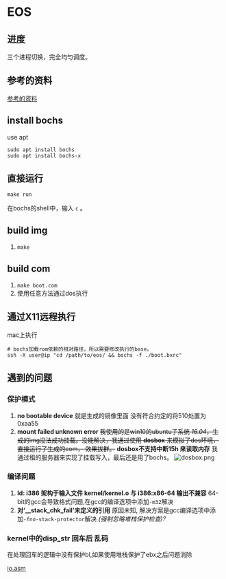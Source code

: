 # EOS

## 进度

三个进程切换，完全均匀调度。

## 参考的资料

[参考的资料](./doc/readme.md)

## install bochs

use apt

```shell
sudo apt install bochs
sudo apt install bochs-x
```

## 直接运行

```shell
make run
```

在bochs的shell中，输入 `c` 。

## build img

1. `make`

## build com

1. ```make boot.com```
1. 使用任意方法通过dos执行

## 通过X11远程执行

mac上执行

```shell
# bochs加载rom依赖的相对路径，所以需要修改执行的base。
ssh -X user@ip "cd /path/to/eos/ && bochs -f ./boot.bxrc"
```

## 遇到的问题

### 保护模式

1. **no bootable device** 就是生成的镜像里面 没有符合约定的将510处置为0xaa55
1. **mount failed unknown error** <del>我使用的是win10的ubuntu子系统 *16.04*，生成的img没法成功挂载。没能解决，我通过使用 **dosbox** 来模拟了dos环境，直接运行了生成的com， 效果拔群。</del> **dosbox不支持中断15h 来读取内存** 我通过租的服务器来实现了挂载写入，最后还是用了bochs。
![dosbox.png](./doc/images/dosbox.png)

### 编译问题

1. **ld: i386 架构于输入文件 kernel/kernel.o 与 i386:x86-64 输出不兼容** 64-bit的gcc会导致格式问题,在gcc的编译选项中添加```-m32```解决
1. **对‘__stack_chk_fail’未定义的引用** 原因未知, 解决方案是gcc编译选项中添加```-fno-stack-protector```解决 _(强制忽略堆栈保护检查)?_

### kernel中的disp_str 回车后 乱码

在处理回车的逻辑中没有保护bl,如果使用堆栈保护了ebx之后问题消除

[io.asm](./lib/io.asm)
